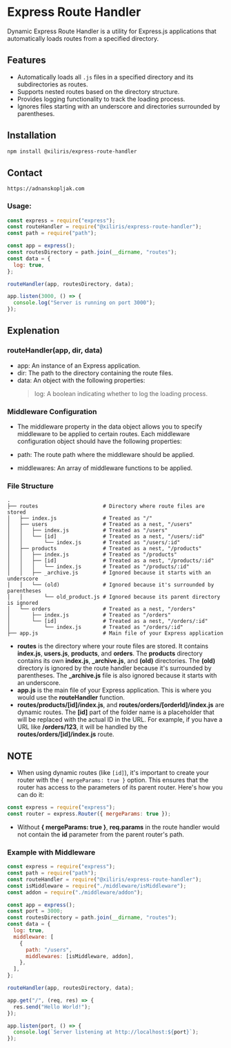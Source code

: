 # Express Route Handler

Dynamic Express Route Handler is a utility for Express.js applications that automatically loads routes from a specified directory.

## Features

- Automatically loads all `.js` files in a specified directory and its subdirectories as routes.
- Supports nested routes based on the directory structure.
- Provides logging functionality to track the loading process.
- Ignores files starting with an underscore and directories surrounded by parentheses.

## Installation

```bash
npm install @xiliris/express-route-handler
```

## Contact

```
https://adnanskopljak.com
```

### Usage:

```js
const express = require("express");
const routeHandler = require("@xiliris/express-route-handler");
const path = require("path");

const app = express();
const routesDirectory = path.join(__dirname, "routes");
const data = {
  log: true,
};

routeHandler(app, routesDirectory, data);

app.listen(3000, () => {
  console.log("Server is running on port 3000");
});
```

## Explenation

### routeHandler(app, dir, data)

- app: An instance of an Express application.
- dir: The path to the directory containing the route files.
- data: An object with the following properties:
  > log: A boolean indicating whether to log the loading process.

### Middleware Configuration

- The middleware property in the data object allows you to specify middleware to be applied to certain routes. Each middleware configuration object should have the following properties:

- path: The route path where the middleware should be applied.
- middlewares: An array of middleware functions to be applied.

### File Structure

```
.
├── routes                     # Directory where route files are stored
│   ├── index.js               # Treated as "/"
│   ├── users                  # Treated as a nest, "/users"
│   │   ├── index.js           # Treated as "/users"
│   │   └── [id]               # Treated as a nest, "/users/:id"
│   │       └── index.js       # Treated as "/users/:id"
│   ├── products               # Treated as a nest, "/products"
│   │   ├── index.js           # Treated as "/products"
│   │   ├── [id]               # Treated as a nest, "/products/:id"
│   │   │   └── index.js       # Treated as "/products/:id"
│   │   ├── _archive.js        # Ignored because it starts with an underscore
│   │   └── (old)              # Ignored because it's surrounded by parentheses
│   │       └── old_product.js # Ignored because its parent directory is ignored
│   └── orders                 # Treated as a nest, "/orders"
│       ├── index.js           # Treated as "/orders"
│       └── [id]               # Treated as a nest, "/orders/:id"
│           └── index.js       # Treated as "/orders/:id"
├── app.js                     # Main file of your Express application

```

- **routes** is the directory where your route files are stored. It contains **index.js**, **users.js**, **products**, and **orders**. The **products** directory contains its own **index.js**, **\_archive.js**, and **(old)** directories. The **(old)** directory is ignored by the route handler because it's surrounded by parentheses. The **\_archive.js** file is also ignored because it starts with an underscore.
- **app.js** is the main file of your Express application. This is where you would use the **routeHandler** function.
- **routes/products/[id]/index.js**, and **routes/orders/[orderId]/index.js** are dynamic routes. The **[id]** part of the folder name is a placeholder that will be replaced with the actual ID in the URL. For example, if you have a URL like **/orders/123**, it will be handled by the **routes/orders/[id]/index.js** route.

## NOTE

- When using dynamic routes (like `[id]`), it's important to create your router with the `{ mergeParams: true }` option. This ensures that the router has access to the parameters of its parent router. Here's how you can do it:

```js
const express = require("express");
const router = express.Router({ mergeParams: true });
```

- Without **{ mergeParams: true }**, **req.params** in the route handler would not contain the **id** parameter from the parent router's path.

### Example with Middleware

```js
const express = require("express");
const path = require("path");
const routeHandler = require("@xiliris/express-route-handler");
const isMiddleware = require("./middleware/isMiddleware");
const addon = require("./middleware/addon");

const app = express();
const port = 3000;
const routesDirectory = path.join(__dirname, "routes");
const data = {
  log: true,
  middleware: [
    {
      path: "/users",
      middlewares: [isMiddleware, addon],
    },
  ],
};

routeHandler(app, routesDirectory, data);

app.get("/", (req, res) => {
  res.send("Hello World!");
});

app.listen(port, () => {
  console.log(`Server listening at http://localhost:${port}`);
});
```

